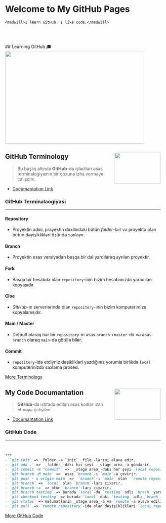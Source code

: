 # Welcome to My GitHub Pages 
`<madwill>I learn GitHub. I like code.</madwill>`


<br>
<br>

﻿## Learning GitHub 	:mortar_board:
<img src="https://i.postimg.cc/2SPBwCfK/learcode-2.gif"  height="300" width="450" >

## GitHub Terminology <a href="https://github.com/DrMadWill/GitHub/blob/main/GitHub_terminology.md"><img src="https://i.postimg.cc/Y0bWfgp6/icon.png" align="right" height="100" width="150" ></a>
> Bu başlıq altında **GitHub**-da işlədilən əsas terminalogiyaının bir çoxuna izha verməyə çalışdım.
- [Documantation Link](https://github.com/DrMadWill/GitHub/blob/main/GitHub_terminology.md)

### GitHub Terminalaogiyasi
***
#### Repository
- Proyektin adini, prayektin daxilindəki bütün _folder_-ləri və proyektə olan bütün dəyişiklikləri özündə saxlayır.

#### Branch
- Proyektin əsas versiyadan başqa bir dal yardılaraq ayrılan proyektir.

#### Fork
- Başqa bir hesabda olan `repository`-inin bizim hesabımızda yaradılan kopyasıdır.

#### Cloe
- _GitHub_-ın serverlərində olan `repository`-inin bizim komputerimizə kopyalamsıdır.

#### Main / Master
- Default olaraq hər bir `repository`-in əsas `branch`-ı `master`-dir və əsas `branch` olaraq `main`-da götülə bilər.

#### Commit
- `repository`-idə etdiyniz dəşiklikləri yazdığınız yorumla birlikdə `local` komputerinizdə saxlama prosesi.

[More Terminology](https://github.com/DrMadWill/GitHub/blob/main/GitHub_terminology.md)

## My Code Documantation  <a href="https://github.com/DrMadWill/GitHub/blob/main/MyDocumantation.md"><img src="https://i.postimg.cc/sDgSfncw/github.png" align="right" height="100" width="150" ></a>
> **GitHub**-da istifadə edilən əsas kodlar izah etməyə çalışdım. 
- [Documantation Link](https://github.com/DrMadWill/GitHub/blob/main/MyDocumantation.md)

### GitHub Code
***
```markdown


***
- `git init` => _folder_-ə `init` _file_-larını əlavə edir.
- `git add .` =>  _folder_-dəki hər şeyi  _stage area_-a göndərir.
- `git commit -m "commit"` =>  _stage area_-dakı hər şeyi `local repository`-ə göndərir.
- `git branch -M main` =>  əsas `branch`-ı `main`-ə çevirir.
- `git push - u origin main` =>  `branch`-ı `main` olan  `remote repository`-ə göndərir.
- `git branch` => `local` olan `branch`-ları çıxarır.
- `git branch -a` => btün `branch`-ları çıxarır.
- `git branch testing` => burada `local`-da `testing` adlı `brach` yaradır.
- `git checkout testing` => burada `local`-dakı `testing` adlı `brach`-a keçir.
- `git status` => məlumatlarin _stage area_-a və `remote`-a əlavə edilib edilmədiyini bildirir.
- `git pull` => `remote repository`-idə olan dəyişiklikləri `local repository`-ə əks etdirir.

```
[More GitHub Code](https://github.com/DrMadWill/GitHub/blob/main/MyDocumantation.md)





